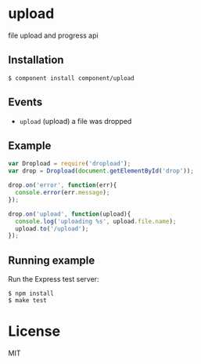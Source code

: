 
# upload

  file upload and progress api

## Installation

    $ component install component/upload

## Events

  - `upload` (upload) a file was dropped

## Example

```js
var Dropload = require('dropload');
var drop = Dropload(document.getElementById('drop'));

drop.on('error', function(err){
  console.error(err.message);
});

drop.on('upload', function(upload){
  console.log('uploading %s', upload.file.name);
  upload.to('/upload');
});
```

## Running example

  Run the Express test server:

```
$ npm install
$ make test
```

# License

  MIT

